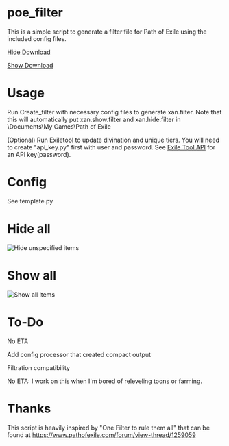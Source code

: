 # poe_filter

This is a simple script to generate a filter file for Path of Exile using the included config files.

[Hide Download](xan.hide.filter?raw=true)

[Show Download](xan.show.filter?raw=true)

Usage
=====
Run Create_filter with necessary config files to generate xan.filter.  Note that this will automatically put xan.show.filter and xan.hide.filter in <relative path>\Documents\My Games\Path of Exile

(Optional) Run Exiletool to update divination and unique tiers.  You will need to create "api_key.py" first with user and password.  See [Exile Tool API](http://api.exiletools.com/info/) for an API key(password).

Config
======
See template.py

Hide all
========
![Hide unspecified items](https://i.imgur.com/4787erv.jpg "Hide")

Show all
========
![Show all items](https://i.imgur.com/AeFb9UM.jpg "Show")


To-Do
=====
No ETA

Add config processor that created compact output

Filtration compatibility

No ETA: I work on this when I'm bored of releveling toons or farming.

Thanks
======
This script is heavily inspired by "One Filter to rule them all" that can be found at https://www.pathofexile.com/forum/view-thread/1259059
